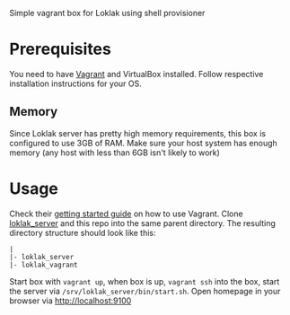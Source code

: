 Simple vagrant box for Loklak using shell provisioner

# Prerequisites

You need to have [Vagrant](https://www.vagrantup.com/) and VirtualBox installed. Follow respective installation instructions for your OS.

## Memory

Since Loklak server has pretty high memory requirements, this box is configured to use 3GB of RAM. Make sure your host system has enough memory (any host with less than 6GB isn't likely to work)

# Usage

Check their [getting started guide](https://docs.vagrantup.com/v2/getting-started/) on how to use Vagrant. Clone [loklak_server](https://github.com/loklak/loklak_server) and this repo into the same parent directory. The resulting directory structure should look like this:

```
|
|- loklak_server
|- loklak_vagrant

```

Start box with `vagrant up`, when box is up, `vagrant ssh` into the box, start the server via `/srv/loklak_server/bin/start.sh`. Open homepage in your browser via [http://localhost:9100](http://localhost:9100)
